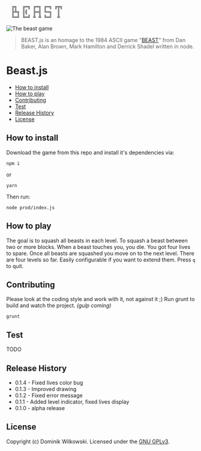 ```shell
  ╔╗  ╔═╗ ╔═╗ ╔═╗ ╔╦╗
  ╠╩╗ ║╣  ╠═╣ ╚═╗  ║
  ╚═╝ ╚═╝ ╩ ╩ ╚═╝  ╩
```

![The beast game](https://raw.githubusercontent.com/dominikwilkowski/beast.js/master/assets/play.gif)

> BEAST.js is an homage to the 1984 ASCII game "[BEAST](https://en.wikipedia.org/wiki/Beast_(video_game))" from Dan Baker, Alan Brown, Mark Hamilton and
> Derrick Shadel written in node.

# Beast.js

- [How to install](#how-to-install)
- [How to play](#how-to-play)
- [Contributing](#contributing)
- [Test](#test)
- [Release History](#release-history)
- [License](#license)


## How to install

Download the game from this repo and install it's dependencies via:

```shell
npm i
```

or

```
yarn
```

Then run:

```shell
node prod/index.js
```


## How to play

The goal is to squash all beasts in each level. To squash a beast between two or more blocks.
When a beast touches you, you die. You got four lives to spare.
Once all beasts are squashed you move on to the next level. There are four levels so far. Easily configurable if you want to extend them.
Press `q` to quit.


## Contributing

Please look at the coding style and work with it, not against it ;)
Run grunt to build and watch the project. _(gulp coming)_

```shell
grunt
```


## Test

TODO


## Release History
* 0.1.4  -  Fixed lives color bug
* 0.1.3  -  Improved drawing
* 0.1.2  -  Fixed error message
* 0.1.1  -  Added level indicator, fixed lives display
* 0.1.0  -  alpha release


## License
Copyright (c) Dominik Wilkowski. Licensed under the [GNU GPLv3](https://github.com/dominikwilkowski/beast.js/blob/master/LICENSE).